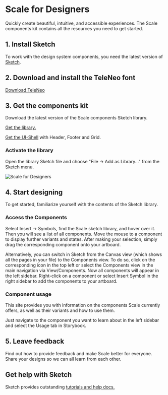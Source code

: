 # Scale for Designers

Quickly create beautiful, intuitive, and accessible experiences. The Scale components kit contains all the resources you need to get started.

## 1. Install Sketch

To work with the design system components, you need the latest version of [Sketch](https://www.sketch.com/).

## 2. Download and install the TeleNeo font

[Download TeleNeo](https://www.brand-design.telekom.com/asset/font-0-teleneo/)

## 3. Get the components kit

Download the latest version of the Scale components Sketch library.

[Get the library.](https://www.brand-design.telekom.com/asset/web-component-kit-0-scale-components/)

[Get the UI-Shell](https://www.brand-design.telekom.com/asset/web-component-kit-0-basis-design-brand-header-und-footer/) with Header, Footer and Grid.

### Activate the library

Open the library Sketch file and choose "File → Add as Library..." from the Sketch menu.

![Scale for Designers](assets/1_setup/2_scale-for-designers/sketch-menu-library.png)

## 4. Start designing

To get started, familiarize yourself with the contents of the Sketch library.

### Access the Components

Select Insert → Symbols, find the Scale sketch library, and hover over it. Then you will see a list of all components. Move the mouse to a component to display further variants and states. After making your selection, simply drag the corresponding component onto your artboard.

Alternatively, you can switch in Sketch from the Canvas view (which shows all the pages in your file) to the Components view. To do so, click on the corresponding icon in the top left or select the Components view in the main navigation via View/Components. Now all components will appear in the left sidebar. Right-click on a component or select Insert Symbol in the right sidebar to add the components to your artboard.


### Component usage

This site provides you with information on the components Scale currently offers, as well as their variants and how to use them.

Just navigate to the component you want to learn about in the left sidebar and select the Usage tab in Storybook.


## 5. Leave feedback

Find out how to provide feedback and make Scale better for everyone.
Share your designs so we can all learn from each other.


## Get help with Sketch

Sketch provides outstanding [tutorials and help docs.](https://www.sketch.com/docs/)
